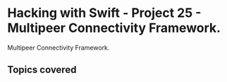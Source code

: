 # Hacking with Swift - Project 25 - Multipeer Connectivity Framework.

Multipeer Connectivity Framework.

## Topics covered

